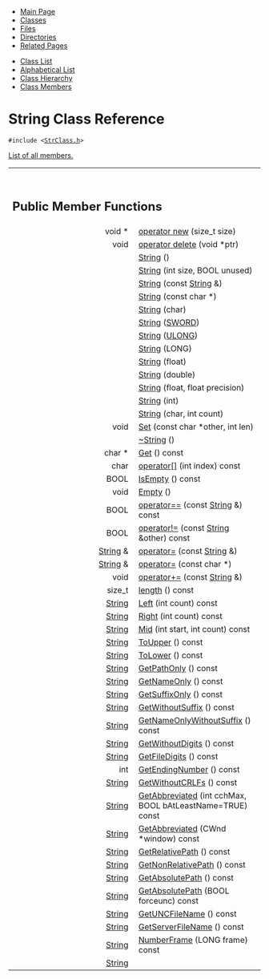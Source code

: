 <div class="tabs">

- [Main Page](index.md)
- <span id="current">[Classes](annotated.md)</span>
- [Files](files.md)
- [Directories](dirs.md)
- [Related Pages](pages.md)

</div>

<div class="tabs">

- [Class List](annotated.md)
- [Alphabetical List](classes.md)
- [Class Hierarchy](hierarchy.md)
- [Class Members](functions.md)

</div>

# String Class Reference

`#include <`<a href="StrClass_8h-source.md" class="el"><code>StrClass.h</code></a>`>`

[List of all members.](classString-members.md)

<table data-border="0" data-cellpadding="0" data-cellspacing="0">
<colgroup>
<col style="width: 50%" />
<col style="width: 50%" />
</colgroup>
<tbody>
<tr>
<td></td>
<td></td>
</tr>
<tr>
<td colspan="2"><br />
&#10;<h2 id="public-member-functions">Public Member Functions</h2></td>
</tr>
<tr>
<td class="memItemLeft" style="text-align: right;" data-nowrap="" data-valign="top">void * </td>
<td class="memItemRight" data-valign="bottom"><a href="classString.md#650118fc0cd96c1cd00cb1243c5e3358" class="el">operator new</a> (size_t size)</td>
</tr>
<tr>
<td class="memItemLeft" style="text-align: right;" data-nowrap="" data-valign="top">void </td>
<td class="memItemRight" data-valign="bottom"><a href="classString.md#b2a90b0840ba0f087728d89d27353935" class="el">operator delete</a> (void *ptr)</td>
</tr>
<tr>
<td class="memItemLeft" style="text-align: right;" data-nowrap="" data-valign="top"> </td>
<td class="memItemRight" data-valign="bottom"><a href="classString.md#0ba49edf0a3eadae36e9c6582904e348" class="el">String</a> ()</td>
</tr>
<tr>
<td class="memItemLeft" style="text-align: right;" data-nowrap="" data-valign="top"> </td>
<td class="memItemRight" data-valign="bottom"><a href="classString.md#e0a174d86a8d7fdf5fed7f8c8c7d8076" class="el">String</a> (int size, BOOL unused)</td>
</tr>
<tr>
<td class="memItemLeft" style="text-align: right;" data-nowrap="" data-valign="top"> </td>
<td class="memItemRight" data-valign="bottom"><a href="classString.md#bf424b66509e7d2bc61bcbcbf671ae7e" class="el">String</a> (const <a href="classString.md" class="el">String</a> &amp;)</td>
</tr>
<tr>
<td class="memItemLeft" style="text-align: right;" data-nowrap="" data-valign="top"> </td>
<td class="memItemRight" data-valign="bottom"><a href="classString.md#3a9272dc943115fabf00184ccf3a0aec" class="el">String</a> (const char *)</td>
</tr>
<tr>
<td class="memItemLeft" style="text-align: right;" data-nowrap="" data-valign="top"> </td>
<td class="memItemRight" data-valign="bottom"><a href="classString.md#31af560f6b01018ce5a51dc947caa892" class="el">String</a> (char)</td>
</tr>
<tr>
<td class="memItemLeft" style="text-align: right;" data-nowrap="" data-valign="top"> </td>
<td class="memItemRight" data-valign="bottom"><a href="classString.md#c6d8e7ecd0b83db7bf94400655dbb368" class="el">String</a> (<a href="DataType_8h.md#cbd2d4a26a53d662f50ce88a33d98f5b" class="el">SWORD</a>)</td>
</tr>
<tr>
<td class="memItemLeft" style="text-align: right;" data-nowrap="" data-valign="top"> </td>
<td class="memItemRight" data-valign="bottom"><a href="classString.md#aa522854f52092be28e70e1108ebc4f1" class="el">String</a> (<a href="DataType_8h.md#0edad1cd854da1f522d2a35119917e84" class="el">ULONG</a>)</td>
</tr>
<tr>
<td class="memItemLeft" style="text-align: right;" data-nowrap="" data-valign="top"> </td>
<td class="memItemRight" data-valign="bottom"><a href="classString.md#23f1587128b055e2961f32bf07148a55" class="el">String</a> (LONG)</td>
</tr>
<tr>
<td class="memItemLeft" style="text-align: right;" data-nowrap="" data-valign="top"> </td>
<td class="memItemRight" data-valign="bottom"><a href="classString.md#184fe64d48e038526e7217524b61e892" class="el">String</a> (float)</td>
</tr>
<tr>
<td class="memItemLeft" style="text-align: right;" data-nowrap="" data-valign="top"> </td>
<td class="memItemRight" data-valign="bottom"><a href="classString.md#9024b895790563f4d1774dbdff87c4cf" class="el">String</a> (double)</td>
</tr>
<tr>
<td class="memItemLeft" style="text-align: right;" data-nowrap="" data-valign="top"> </td>
<td class="memItemRight" data-valign="bottom"><a href="classString.md#f23b2678de6abdcbd6c744ee45f7544b" class="el">String</a> (float, float precision)</td>
</tr>
<tr>
<td class="memItemLeft" style="text-align: right;" data-nowrap="" data-valign="top"> </td>
<td class="memItemRight" data-valign="bottom"><a href="classString.md#753ec8f654bf9c1dfa0267eac7a49bb0" class="el">String</a> (int)</td>
</tr>
<tr>
<td class="memItemLeft" style="text-align: right;" data-nowrap="" data-valign="top"> </td>
<td class="memItemRight" data-valign="bottom"><a href="classString.md#467b13bb5fd98deaee12578baae2f672" class="el">String</a> (char, int count)</td>
</tr>
<tr>
<td class="memItemLeft" style="text-align: right;" data-nowrap="" data-valign="top">void </td>
<td class="memItemRight" data-valign="bottom"><a href="classString.md#e4156fc2546ae247fa7e3a80a8a21509" class="el">Set</a> (const char *other, int len)</td>
</tr>
<tr>
<td class="memItemLeft" style="text-align: right;" data-nowrap="" data-valign="top"> </td>
<td class="memItemRight" data-valign="bottom"><a href="classString.md#b7e6a5ede6a16a4812857a7f5fa4949c" class="el">~String</a> ()</td>
</tr>
<tr>
<td class="memItemLeft" style="text-align: right;" data-nowrap="" data-valign="top">char * </td>
<td class="memItemRight" data-valign="bottom"><a href="classString.md#bd37cbaf06b0ce675453ece1c22dcb85" class="el">Get</a> () const</td>
</tr>
<tr>
<td class="memItemLeft" style="text-align: right;" data-nowrap="" data-valign="top">char </td>
<td class="memItemRight" data-valign="bottom"><a href="classString.md#91e0d6169398953942fe60c3946c79d7" class="el">operator[]</a> (int index) const</td>
</tr>
<tr>
<td class="memItemLeft" style="text-align: right;" data-nowrap="" data-valign="top">BOOL </td>
<td class="memItemRight" data-valign="bottom"><a href="classString.md#479ebc765d2d240345597ecf68c6cf70" class="el">IsEmpty</a> () const</td>
</tr>
<tr>
<td class="memItemLeft" style="text-align: right;" data-nowrap="" data-valign="top">void </td>
<td class="memItemRight" data-valign="bottom"><a href="classString.md#ae22276c7490efee40cd72529c7a83b3" class="el">Empty</a> ()</td>
</tr>
<tr>
<td class="memItemLeft" style="text-align: right;" data-nowrap="" data-valign="top">BOOL </td>
<td class="memItemRight" data-valign="bottom"><a href="classString.md#9c23acb3dd31a9b18e3a910ed37490a0" class="el">operator==</a> (const <a href="classString.md" class="el">String</a> &amp;) const</td>
</tr>
<tr>
<td class="memItemLeft" style="text-align: right;" data-nowrap="" data-valign="top">BOOL </td>
<td class="memItemRight" data-valign="bottom"><a href="classString.md#fdbb0577581c0574ce23a08de1c58f53" class="el">operator!=</a> (const <a href="classString.md" class="el">String</a> &amp;other) const</td>
</tr>
<tr>
<td class="memItemLeft" style="text-align: right;" data-nowrap="" data-valign="top"><a href="classString.md" class="el">String</a> &amp; </td>
<td class="memItemRight" data-valign="bottom"><a href="classString.md#d193b1e4dba4c4a25bd22a7e1a2e8eda" class="el">operator=</a> (const <a href="classString.md" class="el">String</a> &amp;)</td>
</tr>
<tr>
<td class="memItemLeft" style="text-align: right;" data-nowrap="" data-valign="top"><a href="classString.md" class="el">String</a> &amp; </td>
<td class="memItemRight" data-valign="bottom"><a href="classString.md#fa5a54f45650fe332cb291817aed5699" class="el">operator=</a> (const char *)</td>
</tr>
<tr>
<td class="memItemLeft" style="text-align: right;" data-nowrap="" data-valign="top">void </td>
<td class="memItemRight" data-valign="bottom"><a href="classString.md#ad4ed94193b7c921c5c586a69dbec5e8" class="el">operator+=</a> (const <a href="classString.md" class="el">String</a> &amp;)</td>
</tr>
<tr>
<td class="memItemLeft" style="text-align: right;" data-nowrap="" data-valign="top">size_t </td>
<td class="memItemRight" data-valign="bottom"><a href="classString.md#6eb9aec514117d36f33a08d439db2072" class="el">length</a> () const</td>
</tr>
<tr>
<td class="memItemLeft" style="text-align: right;" data-nowrap="" data-valign="top"><a href="classString.md" class="el">String</a> </td>
<td class="memItemRight" data-valign="bottom"><a href="classString.md#72e4a71de96be41b1f1b237fda28f062" class="el">Left</a> (int count) const</td>
</tr>
<tr>
<td class="memItemLeft" style="text-align: right;" data-nowrap="" data-valign="top"><a href="classString.md" class="el">String</a> </td>
<td class="memItemRight" data-valign="bottom"><a href="classString.md#1bcc789f89f7b9d6b956a75a15db37ba" class="el">Right</a> (int count) const</td>
</tr>
<tr>
<td class="memItemLeft" style="text-align: right;" data-nowrap="" data-valign="top"><a href="classString.md" class="el">String</a> </td>
<td class="memItemRight" data-valign="bottom"><a href="classString.md#61f87ed1400ef0af0672f717ed237b20" class="el">Mid</a> (int start, int count) const</td>
</tr>
<tr>
<td class="memItemLeft" style="text-align: right;" data-nowrap="" data-valign="top"><a href="classString.md" class="el">String</a> </td>
<td class="memItemRight" data-valign="bottom"><a href="classString.md#308c8c44397d19e09cd78c384704889f" class="el">ToUpper</a> () const</td>
</tr>
<tr>
<td class="memItemLeft" style="text-align: right;" data-nowrap="" data-valign="top"><a href="classString.md" class="el">String</a> </td>
<td class="memItemRight" data-valign="bottom"><a href="classString.md#7ec2e7bbe1df2ae36126f04ad3a9b69d" class="el">ToLower</a> () const</td>
</tr>
<tr>
<td class="memItemLeft" style="text-align: right;" data-nowrap="" data-valign="top"><a href="classString.md" class="el">String</a> </td>
<td class="memItemRight" data-valign="bottom"><a href="classString.md#4a2074f75b6eef8aa1452cdf28a668f3" class="el">GetPathOnly</a> () const</td>
</tr>
<tr>
<td class="memItemLeft" style="text-align: right;" data-nowrap="" data-valign="top"><a href="classString.md" class="el">String</a> </td>
<td class="memItemRight" data-valign="bottom"><a href="classString.md#1fd0c56b546dedef5ef092663d73d569" class="el">GetNameOnly</a> () const</td>
</tr>
<tr>
<td class="memItemLeft" style="text-align: right;" data-nowrap="" data-valign="top"><a href="classString.md" class="el">String</a> </td>
<td class="memItemRight" data-valign="bottom"><a href="classString.md#07deda6793489099d140f9d00d1bfd0a" class="el">GetSuffixOnly</a> () const</td>
</tr>
<tr>
<td class="memItemLeft" style="text-align: right;" data-nowrap="" data-valign="top"><a href="classString.md" class="el">String</a> </td>
<td class="memItemRight" data-valign="bottom"><a href="classString.md#f9242c3b259a24bbed41511d59aba873" class="el">GetWithoutSuffix</a> () const</td>
</tr>
<tr>
<td class="memItemLeft" style="text-align: right;" data-nowrap="" data-valign="top"><a href="classString.md" class="el">String</a> </td>
<td class="memItemRight" data-valign="bottom"><a href="classString.md#f48ba00c6b11f3cf16b476a31b67031a" class="el">GetNameOnlyWithoutSuffix</a> () const</td>
</tr>
<tr>
<td class="memItemLeft" style="text-align: right;" data-nowrap="" data-valign="top"><a href="classString.md" class="el">String</a> </td>
<td class="memItemRight" data-valign="bottom"><a href="classString.md#eef335ac15242b7888a033eba39431a3" class="el">GetWithoutDigits</a> () const</td>
</tr>
<tr>
<td class="memItemLeft" style="text-align: right;" data-nowrap="" data-valign="top"><a href="classString.md" class="el">String</a> </td>
<td class="memItemRight" data-valign="bottom"><a href="classString.md#d67ace778340dedcc5b1a5854beb8225" class="el">GetFileDigits</a> () const</td>
</tr>
<tr>
<td class="memItemLeft" style="text-align: right;" data-nowrap="" data-valign="top">int </td>
<td class="memItemRight" data-valign="bottom"><a href="classString.md#a13d580516bc1cfa2ec4499ab72ecf47" class="el">GetEndingNumber</a> () const</td>
</tr>
<tr>
<td class="memItemLeft" style="text-align: right;" data-nowrap="" data-valign="top"><a href="classString.md" class="el">String</a> </td>
<td class="memItemRight" data-valign="bottom"><a href="classString.md#f795dae1057c93efc4329ade7e6add78" class="el">GetWithoutCRLFs</a> () const</td>
</tr>
<tr>
<td class="memItemLeft" style="text-align: right;" data-nowrap="" data-valign="top"><a href="classString.md" class="el">String</a> </td>
<td class="memItemRight" data-valign="bottom"><a href="classString.md#dec141f54371e4d59a411e801c41956c" class="el">GetAbbreviated</a> (int cchMax, BOOL bAtLeastName=TRUE) const</td>
</tr>
<tr>
<td class="memItemLeft" style="text-align: right;" data-nowrap="" data-valign="top"><a href="classString.md" class="el">String</a> </td>
<td class="memItemRight" data-valign="bottom"><a href="classString.md#4e7d00aeb69dde7c660c3076c958b071" class="el">GetAbbreviated</a> (CWnd *window) const</td>
</tr>
<tr>
<td class="memItemLeft" style="text-align: right;" data-nowrap="" data-valign="top"><a href="classString.md" class="el">String</a> </td>
<td class="memItemRight" data-valign="bottom"><a href="classString.md#48b9621739382c3cf447eacd08ccf2ee" class="el">GetRelativePath</a> () const</td>
</tr>
<tr>
<td class="memItemLeft" style="text-align: right;" data-nowrap="" data-valign="top"><a href="classString.md" class="el">String</a> </td>
<td class="memItemRight" data-valign="bottom"><a href="classString.md#2fd33a03e2aa7c128fffa149501149aa" class="el">GetNonRelativePath</a> () const</td>
</tr>
<tr>
<td class="memItemLeft" style="text-align: right;" data-nowrap="" data-valign="top"><a href="classString.md" class="el">String</a> </td>
<td class="memItemRight" data-valign="bottom"><a href="classString.md#a918aeb76b988546572ae174dc3690f5" class="el">GetAbsolutePath</a> () const</td>
</tr>
<tr>
<td class="memItemLeft" style="text-align: right;" data-nowrap="" data-valign="top"><a href="classString.md" class="el">String</a> </td>
<td class="memItemRight" data-valign="bottom"><a href="classString.md#d8d607ec7d6969211f7bc7b81abdf853" class="el">GetAbsolutePath</a> (BOOL forceunc) const</td>
</tr>
<tr>
<td class="memItemLeft" style="text-align: right;" data-nowrap="" data-valign="top"><a href="classString.md" class="el">String</a> </td>
<td class="memItemRight" data-valign="bottom"><a href="classString.md#3d5a04c06233b627e5bcf4584b30a9b1" class="el">GetUNCFileName</a> () const</td>
</tr>
<tr>
<td class="memItemLeft" style="text-align: right;" data-nowrap="" data-valign="top"><a href="classString.md" class="el">String</a> </td>
<td class="memItemRight" data-valign="bottom"><a href="classString.md#df2749007139db67817ab18ddf9343da" class="el">GetServerFileName</a> () const</td>
</tr>
<tr>
<td class="memItemLeft" style="text-align: right;" data-nowrap="" data-valign="top"><a href="classString.md" class="el">String</a> </td>
<td class="memItemRight" data-valign="bottom"><a href="classString.md#c00ce29296db6afbaf30901df72dcbf8" class="el">NumberFrame</a> (LONG frame) const</td>
</tr>
<tr>
<td class="memItemLeft" style="text-align: right;" data-nowrap="" data-valign="top"><a href="classString.md" class="el">String</a> </td>
<td class="memItemRight" d